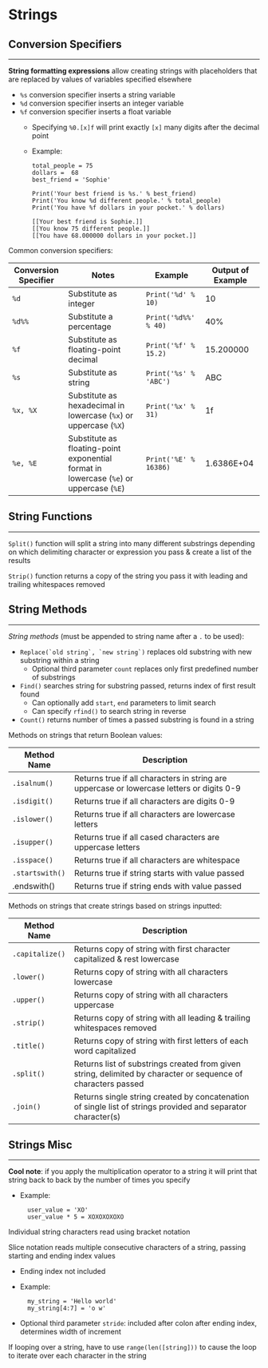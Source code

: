 # Strings

## Conversion Specifiers

---

**String formatting expressions** allow creating strings with placeholders that are replaced by values of variables specified elsewhere

- `%s` conversion specifier inserts a string variable
- `%d` conversion specifier inserts an integer variable
- `%f` conversion specifier inserts a float variable
  - Specifying `%0.[x]f` will print exactly `[x]` many digits after the decimal point
  - Example:

        total_people = 75
        dollars =  68
        best_friend = 'Sophie'
        
        Print('Your best friend is %s.' % best_friend)
        Print('You know %d different people.' % total_people)
        Print('You have %f dollars in your pocket.' % dollars)
        
        [[Your best friend is Sophie.]]
        [[You know 75 different people.]]
        [[You have 68.000000 dollars in your pocket.]]

Common conversion specifiers:

| **Conversion Specifier** | **Notes** | **Example** | **Output of Example** |
| --- | --- | --- | --- |
| `%d` | Substitute as integer | `Print('%d' % 10)` | 10 |
| `%d%%` | Substitute a percentage | `Print('%d%%' % 40)` | 40% |
| `%f` | Substitute as floating-point decimal | `Print('%f' % 15.2)` | 15.200000 |
| `%s` | Substitute as string | `Print('%s' % 'ABC')` | ABC |
| `%x, %X` | Substitute as hexadecimal in lowercase (`%x`) or uppercase (`%X`) | `Print('%x' % 31)` | 1f |
| `%e, %E` | Substitute as floating-point exponential format in lowercase (`%e`) or uppercase (`%E`) | `Print('%E' % 16386)` | 1.6386E+04 |

## String Functions

---

`Split()` function will split a string into many different substrings depending on which delimiting character or expression you pass & create a list of the results

`Strip()` function returns a copy of the string you pass it with leading and trailing whitespaces removed

## String Methods

---

*String methods* (must be appended to string name after a `.` to be used):

- ``Replace(`old string`, `new string`)`` replaces old substring with new substring within a string
  - Optional third parameter `count` replaces only first predefined number of substrings
- `Find()` searches string for substring passed, returns index of first result found
  - Can optionally add `start`, `end` parameters to limit search
  - Can specify `rfind()` to search string in reverse
- `Count()` returns number of times a passed substring is found in a string

Methods on strings that return Boolean values:

| **Method Name** | **Description** |
| --- | --- |
| `.isalnum()` | Returns true if all characters in string are uppercase or lowercase letters or digits 0-9 |
| `.isdigit()` | Returns true if all characters are digits 0-9 |
| `.islower()` | Returns true if all characters are lowercase letters |
| `.isupper()` | Returns true if all cased characters are uppercase letters |
| `.isspace()` | Returns true if all characters are whitespace |
| `.startswith()` | Returns true if string starts with value passed |
| .endswith() | Returns true if string ends with value passed |

Methods on strings that create strings based on strings inputted:

| **Method Name** | **Description** |
| --- | --- |
| `.capitalize()` | Returns copy of string with first character capitalized & rest lowercase |
| `.lower()` | Returns copy of string with all characters lowercase |
| `.upper()` | Returns copy of string with all characters uppercase |
| `.strip()` | Returns copy of string with all leading & trailing whitespaces removed |
| `.title()` | Returns copy of string with first letters of each word capitalized |
| `.split()` | Returns list of substrings created from given string, delimited by character or sequence of characters passed |
| `.join()` | Returns single string created by concatenation of single list of strings provided and separator character(s) |

## Strings Misc

---

**Cool note**: if you apply the multiplication operator to a string it will print that string back to back by the number of times you specify

- Example:

        user_value = 'XO'
        user_value * 5 = XOXOXOXOXO

Individual string characters read using bracket notation

Slice notation reads multiple consecutive characters of a string, passing starting and ending index values

- Ending index not included
- Example:

        my_string = 'Hello world'
        my_string[4:7] = 'o w'

- Optional third parameter `stride`: included after colon after ending index, determines width of increment

If looping over a string, have to use `range(len([string]))` to cause the loop to iterate over each character in the string
